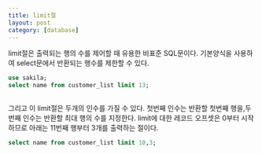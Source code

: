 ```yaml
---
title: limit절
layout: post
category: [database]
---
```


limit절은 출력되는 행의 수를 제어할 때 유용한 비표준 SQL문이다.
기본양식을 사용하여 select문에서 반환되는 행수를 제한할 수 있다.

```sql
use sakila;
select name from customer_list limit 13;
```
<img src="{{ 'assets/images/2023-02-10-1.png' | relative_url }}" alt=""  style="max-width:100%; height:auto;"/>

그리고 이 limit절은 두개의 인수를 가질 수 있다.
첫번째 인수는 반환할 첫번째 행을,두번째 인수는 반환할 최대 행의 수를 지정한다.
limit에 대한 레코드 오프셋은 0부터 시작하므로 아래는 11번째 행부터 3개를 출력하는 절이다.

```sql
select name from customer_list limit 10,3;
```
<img src="{{ 'assets/images/2023-02-10-2.png' | relative_url }}" alt=""  style="max-width:100%; height:auto;"/>